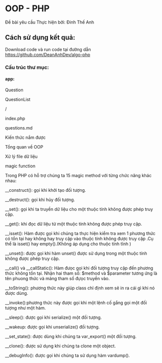# OOP - PHP 
Đề bài yêu cầu Thực hiện bởi: Đinh Thế Anh

## Cách sử dụng kết quả:

Download code và run code tại đường dẫn https://github.com/DeanAnhDev/algo-php
### Cấu trúc thư mục:
#### app:
Question

QuestionList

/

index.php

questions.md

Kiến thức nắm được

Tổng quan về OOP

Xử lý file dữ liệu

magic function

Trong PHP có hỗ trợ chúng ta 15 magic method với từng chức năng khác nhau:

__construct(): gọi khi khởi tạo đối tượng.

__destruct(): gọi khi hủy đối tượng.

__set(): gọi khi ta truyền dữ liệu cho một thuộc tính không được phép truy cập.

__get(): khi đọc dữ liệu từ một thuộc tính không được phép truy cập.

__isset(): Hàm được gọi khi chúng ta thực hiện kiểm tra xem 1 phương thức có tồn tại hay không hay truy cập vào thuộc tính không được truy cập .Cụ thể là isset() hay empty().(Không áp dụng cho thuộc tính tĩnh )

__unset(): được gọi khi hàm unset() được sử dụng trong một thuộc tính không được phép truy cập.

__call() và __callStatic(): Hàm đưọc gọi khi đối tượng truy cập đến phương thức không tồn tại. Nhận hai tham số: $method và $parameter tương ứng là tên phuong thức và mảng tham số đựọc truyền vào.

__toString(): phương thức này giúp class chỉ định xem sẽ in ra cái gì khi nó được dùng.

__invoke():phương thức này được gọi khi một lệnh cố gắng gọi một đối tượng như một hàm.

__sleep(): được gọi khi serialize() một đối tượng.

__wakeup: được gọi khi unserialize() đối tượng.

__set_state(): được dùng khi chúng ta var_export() một đối tượng.

__clone(): được sử dụng khi chúng ta clone một object.

__debugInfo(): được gọi khi chúng ta sử dụng hàm vardump().
